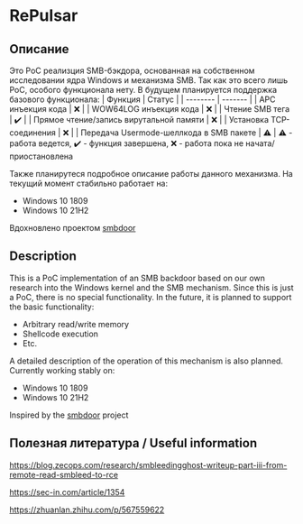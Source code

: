 # RePulsar
## Описание
Это PoC реализция SMB-бэкдора, основанная на собственном исследовании ядра Windows и механизма SMB. Так как это всего лишь PoC, особого функционала нету. В будущем планируется поддержка базового функционала:
| Функция  | Статус |
| -------- | ------- |
| APC инъекция кода  | :x:   |
| WOW64LOG инъекция кода  | :x:   |
| Чтение SMB тега | :heavy_check_mark:     |
| Прямое чтение/запись вирутальной памяти    | :x:    |
| Установка TCP-соединения   | :x:    |
| Передача Usermode-шеллкода в SMB пакете   | :warning:    |
:warning: - работа ведется, :heavy_check_mark: - функция завершена, :x: - работа пока не начата/приостановлена


Также планирутеся подробное описание работы данного механизма.
На текущий момент стабильно работает на:
- Windows 10 1809
- Windows 10 21H2

Вдохновлено проектом [smbdoor](https://github.com/loneicewolf/smbdoor)

## Description
This is a PoC implementation of an SMB backdoor based on our own research into the Windows kernel and the SMB mechanism. Since this is just a PoC, there is no special functionality. In the future, it is planned to support the basic functionality:
- Arbitrary read/write memory
- Shellcode execution
- Etc.

A detailed description of the operation of this mechanism is also planned.
Currently working stably on:
- Windows 10 1809
- Windows 10 21H2

Inspired by the [smbdoor](https://github.com/loneicewolf/smbdoor) project

## Полезная литература / Useful information
https://blog.zecops.com/research/smbleedingghost-writeup-part-iii-from-remote-read-smbleed-to-rce

https://sec-in.com/article/1354

https://zhuanlan.zhihu.com/p/567559622
 
